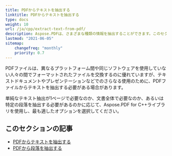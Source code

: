 ```yaml
---
title: PDFからテキストを抽出する
linktitle: PDFからテキストを抽出する
type: docs
weight: 10
url: /ja/cpp/extract-text-from-pdf/
description: Aspose.PDFは、さまざまな種類の情報を抽出することができます。このセクションには、C++でAspose.PDFを使用してPDFドキュメントからテキストを抽出する方法に関する記事が含まれています。
lastmod: "2021-06-05"
sitemap:
    changefreq: "monthly"
    priority: 0.7
---
```


PDFファイルは、異なるプラットフォーム間や同じソフトウェアを使用していない人々の間でフォーマットされたファイルを交換するのに優れていますが、テキストドキュメントやプレゼンテーションなどでのさらなる使用のために、PDFファイルからテキストを抽出する必要がある場合があります。

単純なテキスト抽出が1ページで必要なのか、文書全体で必要なのか、あるいは特定の段落を抽出する必要があるのかに応じて、Aspose.PDF for C++ライブラリを使用し、最も適したオプションを選択してください。

## このセクションの記事

- [PDFからテキストを抽出する](/pdf/ja/cpp/extract-text-from-all-pdf/)
- [PDFから段落を抽出する](/pdf/ja/cpp/extract-paragraph-from-pdf/)